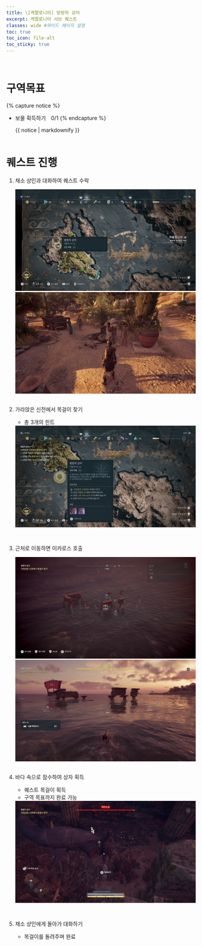 ```yaml
---
title: \[케팔로니아] 방랑자 상어
excerpt: 케팔로니아 서브 퀘스트
classes: wide #와이드 페이지 설정
toc: true
toc_icon: file-alt
toc_sticky: true
---
```


<head>
    <style type="text/css">
        aside { font-size: 22px; }
        section { font-size: 16px; }
        .notice--primary > ul { font-size: 14px; }
        tbody, th { text-align: center; }
        .notice--primary { width: 50%; margin-left: 24px; }
        b { color: crimson; }
    </style>
</head>
<br>

# 구역목표
{% capture notice %}
* 보물 획득하기　0/1
{% endcapture %}

<div class="notice--primary">{{ notice | markdownify }}</div>
<br>


# 퀘스트 진행

1. 채소 상인과 대화하여 퀘스트 수락
    <figure class="half" style="margin: 0px;">
        <a href="https://raw.githubusercontent.com/kimguri/kimguri.github.io/master/assets/images/aoc/kephallonia/06-Shark-the-Vagrant/1-1.png">
            <img src="https://raw.githubusercontent.com/kimguri/kimguri.github.io/master/assets/images/aoc/kephallonia/06-Shark-the-Vagrant/1-1.png">
        </a>
        <a href="https://raw.githubusercontent.com/kimguri/kimguri.github.io/master/assets/images/aoc/kephallonia/06-Shark-the-Vagrant/1-2.png">
            <img src="https://raw.githubusercontent.com/kimguri/kimguri.github.io/master/assets/images/aoc/kephallonia/06-Shark-the-Vagrant/1-2.png">
        </a> 
    </figure>
    <pre></pre>

2. 가라앉은 신전에서 목걸이 찾기
    - 총 3개의 힌트
    <a href="https://raw.githubusercontent.com/kimguri/kimguri.github.io/master/assets/images/aoc/kephallonia/06-Shark-the-Vagrant/2.png">
        <img src="https://raw.githubusercontent.com/kimguri/kimguri.github.io/master/assets/images/aoc/kephallonia/06-Shark-the-Vagrant/2.png">
    </a>
    <pre></pre>
    <pre></pre>

3. 근처로 이동하면 이카로스 호출
    <figure class="half" style="margin: 0px;">
        <a href="https://raw.githubusercontent.com/kimguri/kimguri.github.io/master/assets/images/aoc/kephallonia/06-Shark-the-Vagrant/4-2.png">
            <img src="https://raw.githubusercontent.com/kimguri/kimguri.github.io/master/assets/images/aoc/kephallonia/06-Shark-the-Vagrant/4-2.png">
        </a>
        <a href="https://raw.githubusercontent.com/kimguri/kimguri.github.io/master/assets/images/aoc/kephallonia/06-Shark-the-Vagrant/4-1.png">
            <img src="https://raw.githubusercontent.com/kimguri/kimguri.github.io/master/assets/images/aoc/kephallonia/06-Shark-the-Vagrant/4-1.png">
        </a>
    </figure>
    <pre></pre>
    

4. 바다 속으로 잠수하여 상자 획득
    - 퀘스트 목걸이 획득
    - 구역 목표까지 완료 가능
    <a href="https://raw.githubusercontent.com/kimguri/kimguri.github.io/master/assets/images/aoc/kephallonia/06-Shark-the-Vagrant/5.png">
        <img src="https://raw.githubusercontent.com/kimguri/kimguri.github.io/master/assets/images/aoc/kephallonia/06-Shark-the-Vagrant/5.png">
    </a> 
    <pre></pre>
    <pre></pre>

5. 채소 상인에게 돌아가 대화하기
    - 목걸이를 돌려주며 완료
